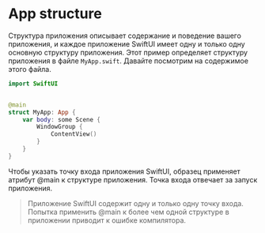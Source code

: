 # App structure
Структура приложения описывает содержание и поведение вашего приложения, и каждое приложение SwiftUI имеет одну и только одну основную структуру приложения. Этот пример определяет структуру приложения в файле `MyApp.swift`. Давайте посмотрим на содержимое этого файла.

```swift
import SwiftUI


@main
struct MyApp: App {
    var body: some Scene {
        WindowGroup {
            ContentView()
        }
    }
}
```

Чтобы указать точку входа приложения SwiftUI, образец применяет атрибут @main к структуре приложения. Точка входа отвечает за запуск приложения.

> Приложение SwiftUI содержит одну и только одну точку входа. Попытка применить @main к более чем одной структуре в приложении приводит к ошибке компилятора.
